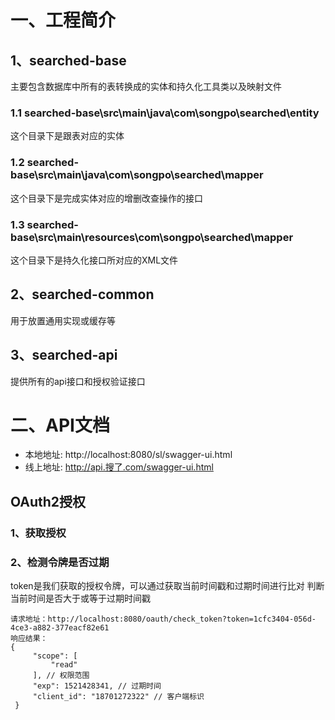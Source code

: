 # 一、工程简介

## 1、searched-base
主要包含数据库中所有的表转换成的实体和持久化工具类以及映射文件

### 1.1 searched-base\src\main\java\com\songpo\searched\entity
这个目录下是跟表对应的实体

### 1.2 searched-base\src\main\java\com\songpo\searched\mapper
这个目录下是完成实体对应的增删改查操作的接口

### 1.3 searched-base\src\main\resources\com\songpo\searched\mapper
这个目录下是持久化接口所对应的XML文件

## 2、searched-common
用于放置通用实现或缓存等

## 3、searched-api
提供所有的api接口和授权验证接口

# 二、API文档
- 本地地址: http://localhost:8080/sl/swagger-ui.html
- 线上地址: http://api.搜了.com/swagger-ui.html

## OAuth2授权

### 1、获取授权

### 2、检测令牌是否过期

token是我们获取的授权令牌，可以通过获取当前时间戳和过期时间进行比对
判断当前时间是否大于或等于过期时间戳

```
请求地址：http://localhost:8080/oauth/check_token?token=1cfc3404-056d-4ce3-a882-377eacf82e61
响应结果：
{
     "scope": [
         "read"
     ], // 权限范围
     "exp": 1521428341, // 过期时间
     "client_id": "18701272322" // 客户端标识
 }

```
